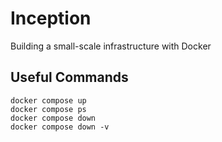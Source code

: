 # Inception
Building a small-scale infrastructure with Docker

## Useful Commands
```
docker compose up
docker compose ps
docker compose down
docker compose down -v
```
